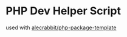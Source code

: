 # PHP Dev Helper Script
used with [alecrabbit/php-package-template](https://github.com/alecrabbit/php-package-template/)
